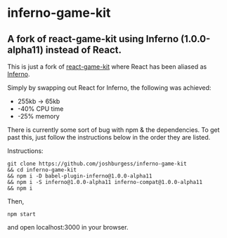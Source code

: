 # inferno-game-kit

## A fork of react-game-kit using Inferno (1.0.0-alpha11) instead of React.

This is just a fork of [react-game-kit](https://github.com/FormidableLabs/react-game-kit) where React has been aliased as [Inferno](https://github.com/trueadm/inferno).  

Simply by swapping out React for Inferno, the following was achieved:
* 255kb → 65kb
* -40% CPU time
* -25% memory

There is currently some sort of bug with npm & the dependencies. To get past this, just follow the instructions below in the order they are listed.

Instructions:

```
git clone https://github.com/joshburgess/inferno-game-kit
&& cd inferno-game-kit
&& npm i -D babel-plugin-inferno@1.0.0-alpha11
&& npm i -S inferno@1.0.0-alpha11 inferno-compat@1.0.0-alpha11
&& npm i
```
Then,
```
npm start
```
and open localhost:3000 in your browser.

